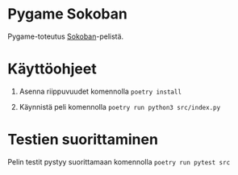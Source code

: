 # Pygame Sokoban

Pygame-toteutus [Sokoban](https://fi.wikipedia.org/wiki/Sokoban)-pelistä.

# Käyttöohjeet

1. Asenna riippuvuudet komennolla `poetry install`

2. Käynnistä peli komennolla `poetry run python3 src/index.py`

# Testien suorittaminen

Pelin testit pystyy suorittamaan komennolla `poetry run pytest src`
